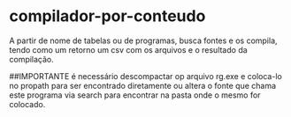 # compilador-por-conteudo
A partir de nome de tabelas ou de programas, busca fontes e os compila, tendo como um retorno um csv com os arquivos e o resultado da compilação.

##IMPORTANTE
é necessário descompactar op arquivo rg.exe e coloca-lo no propath para ser encontrado diretamente ou altera o fonte que chama este programa via search
para encontrar na pasta onde o mesmo for colocado.
